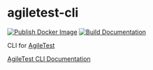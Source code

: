 # agiletest-cli

[![Publish Docker Image](https://github.com/AgileTestApp/agiletest-cli/actions/workflows/publish-docker-image.yml/badge.svg)](https://github.com/AgileTestApp/agiletest-cli/actions/workflows/publish-docker-image.yml)
[![Build Documentation](https://github.com/AgileTestApp/agiletest-cli/actions/workflows/update-docs.yml/badge.svg)](https://github.com/AgileTestApp/agiletest-cli/actions/workflows/update-docs.yml)

CLI for [AgileTest](https://agiletest.app)

[AgileTest CLI Documentation](https://AgileTestApp.github.io/agiletest-cli)
